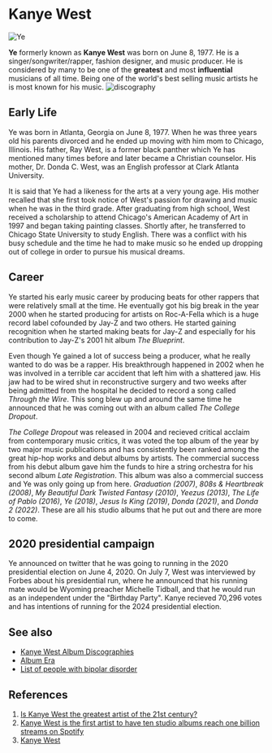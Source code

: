 # Kanye West
![Ye](https://media.vanityfair.com/photos/607d90ab783ff7d44fa8a447/master/w_2240,c_limit/1178693040)

**Ye** formerly known as **Kanye West** was born on June 8, 1977. He is a singer/songwriter/rapper, fashion designer, and music producer. He is considered by many to be one of the **greatest** and most **influential** musicians of all time. Being one of the world's best selling music artists he is most known for his music. ![discography](https://routenote.com/blog/wp-content/uploads/2021/12/2560.jpg)

## Early Life
Ye was born in Atlanta, Georgia on June 8, 1977. When he was three years old his parents divorced and he ended up moving with him mom to Chicago, Illinois. His father, Ray West, is a former black panther which Ye has mentioned many times before and later became a Christian counselor. His mother, Dr. Donda C. West, was an English professor at Clark Atlanta University.

It is said that Ye had a likeness for the arts at a very young age. His mother recalled that she first took notice of West's passion for drawing and music when he was in the third grade. After graduating from high school, West received a scholarship to attend Chicago's American Academy of Art in 1997 and began taking painting classes. Shortly after, he transferred to Chicago State University to study English. There was a conflict with his busy schedule and the time he had to make music so he ended up dropping out of college in order to pursue his musical dreams.

## Career
Ye started his early music career by producing beats for other rappers that were relatively small at the time. He eventually got his big break in the year 2000 when he started producing for artists on Roc-A-Fella which is a huge record label cofounded by Jay-Z and two others. He started gaining recognition when he started making beats for Jay-Z and especially for his contribution to Jay-Z's 2001 hit album *The Blueprint*.

Even though Ye gained a lot of success being a producer, what he really wanted to do was be a rapper. His breakthrough happened in 2002 when he was involved in a terrible car accident that left him with a shattered jaw. His jaw had to be wired shut in reconstructive surgery and two weeks after being admitted from the hospital he decided to record a song called *Through the Wire*. This song blew up and around the same time he announced that he was coming out with an album called *The College Dropout*.

*The College Dropout* was released in 2004 and recieved critical acclaim from contemporary music critics, it was voted the top album of the year by two major music publications and has consistently been ranked among the great hip-hop works and debut albums by artists. The commercial success from his debut album gave him the funds to hire a string orchestra for his second album *Late Registration*. This album was also a commercial success and Ye was only going up from here. *Graduation (2007)*, *808s & Heartbreak (2008)*, *My Beautiful Dark Twisted Fantasy (2010)*, *Yeezus (2013)*, *The Life of Pablo (2016)*, *Ye (2018)*, *Jesus Is King (2019)*, *Donda (2021)*, and *Donda 2 (2022)*. These are all his studio albums that he put out and there are more to come.

## 2020 presidential campaign
Ye announced on twitter that he was going to running in the 2020 presidential election on June 4, 2020. On July 7, West was interviewed by Forbes about his presidential run, where he announced that his running mate would be Wyoming preacher Michelle Tidball, and that he would run as an independent under the "Birthday Party". Kanye recieved 70,296 votes and has intentions of running for the 2024 presidential election. 

## See also
- [Kanye West Album Discographies](https://en.wikipedia.org/wiki/Kanye_West_albums_discography)
- [Album Era](https://en.wikipedia.org/wiki/Album_era)
- [List of people with bipolar disorder](https://en.wikipedia.org/wiki/List_of_people_with_bipolar_disorder)

## References
1. [Is Kanye West the greatest artist of the 21st century?](https://www.usatoday.com/story/life/music/2016/02/09/kanye-west-new-album/79814890/#)
2. [Kanye West is the first artist to have ten studio albums reach one billion streams on Spotify](https://routenote.com/blog/kanye-west-ten-albums-one-billion-streams/)
3. [Kanye West](https://en.wikipedia.org/wiki/Kanye_West)